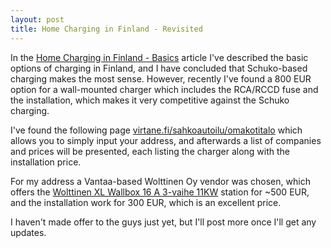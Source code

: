 ```yaml
---
layout: post
title: Home Charging in Finland - Revisited
---
```


In the [Home Charging in Finland - Basics](../home-charging-finland-basics/)
article
I've described the basic options of charging in Finland, and I have concluded that
Schuko-based charging makes the most sense. However, recently
I've found a 800 EUR option for a wall-mounted charger which includes the RCA/RCCD
fuse and the installation, which makes it very competitive against the Schuko
charging.

I've found the following page [virtane.fi/sahkoautoilu/omakotitalo](https://www.virtane.fi/sahkoautoilu/omakotitalo/)
which allows you to simply input your address, and afterwards a list of
companies and prices will be presented, each listing the charger along with the
installation price.

For my address a Vantaa-based Wolttinen Oy vendor was chosen, which offers
the [Wolttinen XL Wallbox 16 A 3-vaihe 11KW](https://autonlataus.com/collections/wallbox/products/wolt1c-xl-16a-3v-11kw)
station for ~500 EUR, and the installation work for 300 EUR, which is an excellent price.

I haven't made offer to the guys just yet, but I'll post more once I'll get
any updates.
